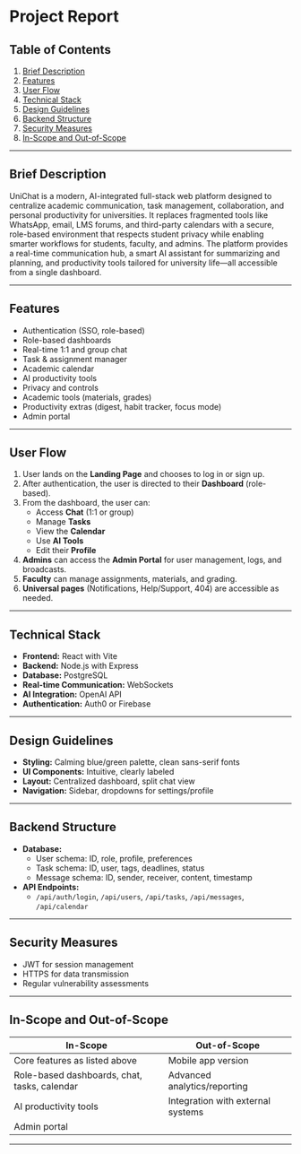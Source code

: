 # Project Report

## Table of Contents
1. [Brief Description](#brief-description)
2. [Features](#features)
3. [User Flow](#user-flow)
4. [Technical Stack](#technical-stack)
5. [Design Guidelines](#design-guidelines)
6. [Backend Structure](#backend-structure)
7. [Security Measures](#security-measures)
8. [In-Scope and Out-of-Scope](#in-scope-and-out-of-scope)

---

## Brief Description
UniChat is a modern, AI-integrated full-stack web platform designed to centralize academic communication, task management, collaboration, and personal productivity for universities. It replaces fragmented tools like WhatsApp, email, LMS forums, and third-party calendars with a secure, role-based environment that respects student privacy while enabling smarter workflows for students, faculty, and admins. The platform provides a real-time communication hub, a smart AI assistant for summarizing and planning, and productivity tools tailored for university life—all accessible from a single dashboard.

---

## Features
- Authentication (SSO, role-based)
- Role-based dashboards
- Real-time 1:1 and group chat
- Task & assignment manager
- Academic calendar
- AI productivity tools
- Privacy and controls
- Academic tools (materials, grades)
- Productivity extras (digest, habit tracker, focus mode)
- Admin portal

---

## User Flow
1. User lands on the **Landing Page** and chooses to log in or sign up.
2. After authentication, the user is directed to their **Dashboard** (role-based).
3. From the dashboard, the user can:
   - Access **Chat** (1:1 or group)
   - Manage **Tasks**
   - View the **Calendar**
   - Use **AI Tools**
   - Edit their **Profile**
4. **Admins** can access the **Admin Portal** for user management, logs, and broadcasts.
5. **Faculty** can manage assignments, materials, and grading.
6. **Universal pages** (Notifications, Help/Support, 404) are accessible as needed.

---

## Technical Stack
- **Frontend:** React with Vite
- **Backend:** Node.js with Express
- **Database:** PostgreSQL
- **Real-time Communication:** WebSockets
- **AI Integration:** OpenAI API
- **Authentication:** Auth0 or Firebase

---

## Design Guidelines
- **Styling:** Calming blue/green palette, clean sans-serif fonts
- **UI Components:** Intuitive, clearly labeled
- **Layout:** Centralized dashboard, split chat view
- **Navigation:** Sidebar, dropdowns for settings/profile

---

## Backend Structure
- **Database:**
  - User schema: ID, role, profile, preferences
  - Task schema: ID, user, tags, deadlines, status
  - Message schema: ID, sender, receiver, content, timestamp
- **API Endpoints:**
  - `/api/auth/login`, `/api/users`, `/api/tasks`, `/api/messages`, `/api/calendar`

---

## Security Measures
- JWT for session management
- HTTPS for data transmission
- Regular vulnerability assessments

---

## In-Scope and Out-of-Scope
| In-Scope                                      | Out-of-Scope                        |
|-----------------------------------------------|-------------------------------------|
| Core features as listed above                 | Mobile app version                  |
| Role-based dashboards, chat, tasks, calendar  | Advanced analytics/reporting        |
| AI productivity tools                         | Integration with external systems   |
| Admin portal                                  |                                     |

---

